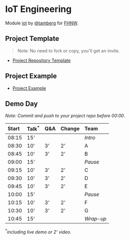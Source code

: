 # IoT Engineering
Module [iot](https://www.fhnw.ch/de/studium/module/9280188) by [@tamberg](https://twitter.com/tamberg) for [FHNW](https://www.fhnw.ch/).

## Project Template
> Note: No need to fork or copy, you'll get an invite.
- [Project Repository Template](../../../../fhnw-iot-project)

## Project Example
- [Project Example](https://github.com/tamberg/fhnw-iot-project-example)

## Demo Day

*Note: Commit and push to your project repo before 00:00*.

Start|Talk<sup>*</sup>|Q&A|Change|Team
:---|:---|:---|:---|:---
08:15|15'|||_Intro_
08:30|10'|3'|2'|A
08:45|10'|3'|2'|B
09:00|15'|||_Pause_
09:15|10'|3'|2'|C
09:30|10'|3'|2'|D
09:45|10'|3'|2'|E
10:00|15'|||_Pause_
10:15|10'|3'|2'|F
10:30|10'|3'|2'|G
10:45|15'|||_Wrap-up_

<sup>*</sup>*including live demo or 2' video.*
